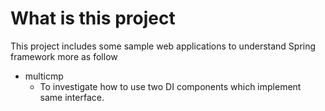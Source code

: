 # What is this project
This project includes some sample web applications to  understand Spring framework more as follow

* multicmp
	* To investigate how to use two DI components which implement same interface.

 

